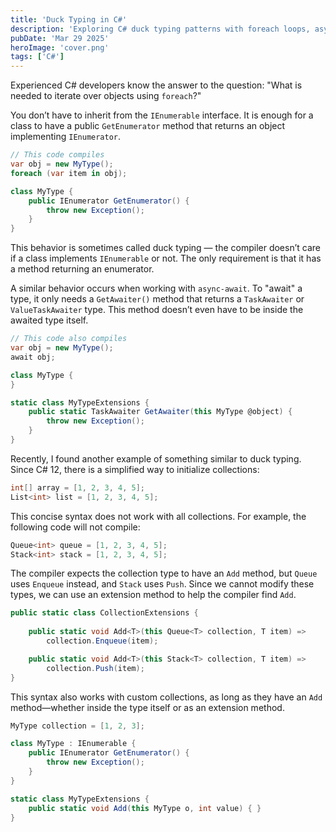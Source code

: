 ```yaml
---
title: 'Duck Typing in C#'
description: 'Exploring C# duck typing patterns with foreach loops, async-await, and collection initialization syntax'
pubDate: 'Mar 29 2025'
heroImage: 'cover.png'
tags: ['C#']
---
```


Experienced C# developers know the answer to the question: "What is needed to iterate over objects using `foreach`?"

You don’t have to inherit from the `IEnumerable` interface. It is enough for a class to have a public `GetEnumerator` method that returns an object implementing `IEnumerator`.

```csharp
// This code compiles
var obj = new MyType();
foreach (var item in obj);

class MyType {
    public IEnumerator GetEnumerator() {
        throw new Exception();
    }
}
```

This behavior is sometimes called duck typing — the compiler doesn’t care if a class implements `IEnumerable` or not. The only requirement is that it has a method returning an enumerator.

A similar behavior occurs when working with `async-await`. To "await" a type, it only needs a `GetAwaiter()` method that returns a `TaskAwaiter` or `ValueTaskAwaiter` type. This method doesn’t even have to be inside the awaited type itself.

```csharp
// This code also compiles
var obj = new MyType();
await obj;

class MyType {
}

static class MyTypeExtensions {
    public static TaskAwaiter GetAwaiter(this MyType @object) {
        throw new Exception();
    }
}
```

Recently, I found another example of something similar to duck typing. Since C# 12, there is a simplified way to initialize collections:

```csharp
int[] array = [1, 2, 3, 4, 5];
List<int> list = [1, 2, 3, 4, 5];
```

This concise syntax does not work with all collections. For example, the following code will not compile:

```csharp
Queue<int> queue = [1, 2, 3, 4, 5];
Stack<int> stack = [1, 2, 3, 4, 5];
```

The compiler expects the collection type to have an `Add` method, but `Queue` uses `Enqueue` instead, and `Stack` uses `Push`. Since we cannot modify these types, we can use an extension method to help the compiler find `Add`.

```csharp
public static class CollectionExtensions {
    
    public static void Add<T>(this Queue<T> collection, T item) =>
        collection.Enqueue(item);

    public static void Add<T>(this Stack<T> collection, T item) => 
        collection.Push(item);
}
```

This syntax also works with custom collections, as long as they have an `Add` method—whether inside the type itself or as an extension method.

```csharp
MyType collection = [1, 2, 3];

class MyType : IEnumerable {
    public IEnumerator GetEnumerator() {
        throw new Exception();
    }
}

static class MyTypeExtensions {
    public static void Add(this MyType o, int value) { }
}
```

